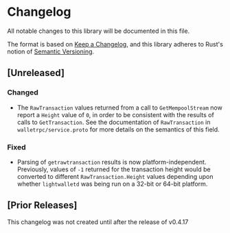 # Changelog
All notable changes to this library will be documented in this file.

The format is based on [Keep a Changelog](https://keepachangelog.com/en/1.0.0/),
and this library adheres to Rust's notion of
[Semantic Versioning](https://semver.org/spec/v2.0.0.html).

## [Unreleased]

### Changed

- The `RawTransaction` values returned from a call to `GetMempoolStream`
  now report a `Height` value of `0`, in order to be consistent with
  the results of calls to `GetTransaction`. See the documentation of
  `RawTransaction` in `walletrpc/service.proto` for more details on
  the semantics of this field.

### Fixed

- Parsing of `getrawtransaction` results is now platform-independent.
  Previously, values of `-1` returned for the transaction height would
  be converted to different `RawTransaction.Height` values depending
  upon whether `lightwalletd` was being run on a 32-bit or 64-bit 
  platform.

## [Prior Releases]

This changelog was not created until after the release of v0.4.17
